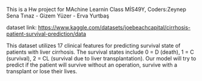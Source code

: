 This is a Hw project for MAchine Learnin Class MİS49Y,
Coders:Zeynep Sena Tınaz - Gizem Yüzer - Erva Yurtbaş

dataset link: https://www.kaggle.com/datasets/joebeachcapital/cirrhosis-patient-survival-prediction/data

This dataset utilizes 17 clinical features for predicting survival state of patients with liver cirrhosis. 
The survival states include 0 = D (death), 1 = C (survival), 2 = CL (survival due to liver transplantation). 
Our model will try to predict if the patient will survive without an operation, survive with a transplant 
or lose their lives.
